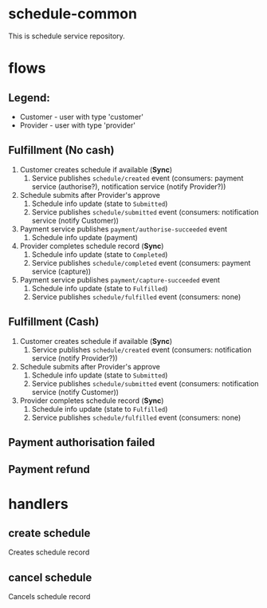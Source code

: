 # schedule-common
This is schedule service repository.

# flows
## Legend:
* Customer - user with type 'customer'
* Provider - user with type 'provider'

## Fulfillment (No cash)
1. Customer creates schedule if available (**Sync**)
    1. Service publishes `schedule/created` event (consumers: payment service (authorise?), notification service (notify Provider?))
2. Schedule submits after Provider's approve
    1. Schedule info update (state to `Submitted`)
    2. Service publishes `schedule/submitted` event (consumers: notification service (notify Customer))
3. Payment service publishes `payment/authorise-succeeded` event
    1. Schedule info update (payment)
4. Provider completes schedule record (**Sync**)
    1. Schedule info update (state to `Completed`)
    1. Service publishes `schedule/completed` event (consumers: payment service (capture))
5. Payment service publishes `payment/capture-succeeded` event
    1. Schedule info update (state to `Fulfilled`)
    2. Service publishes `schedule/fulfilled` event (consumers: none)
## Fulfillment (Cash)
1. Customer creates schedule if available (**Sync**)
    1. Service publishes `schedule/created` event (consumers: notification service (notify Provider?))
2. Schedule submits after Provider's approve
    1. Schedule info update (state to `Submitted`)
    2. Service publishes `schedule/submitted` event (consumers: notification service (notify Customer))
3. Provider completes schedule record (**Sync**)
    1. Schedule info update (state to `Fulfilled`)
    2. Service publishes `schedule/fulfilled` event (consumers: none)

## Payment authorisation failed
## Payment refund

# handlers
## create schedule
Creates schedule record
## cancel schedule
Cancels schedule record


